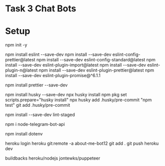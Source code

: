 # Task 3 Chat Bots

# Setup

npm init -y

npm install eslint --save-dev
npm install --save-dev eslint-config-prettier@latest
npm install --save-dev eslint-config-standard@latest
npm install --save-dev eslint-plugin-import@latest
npm install --save-dev eslint-plugin-n@latest
npm install --save-dev eslint-plugin-prettier@latest
npm install --save-dev eslint-plugin-promise@^6.1.1

npm install prettier --save-dev

npm install husky --save-dev
npx husky install
npm pkg set scripts.prepare="husky install"
npx husky add .husky/pre-commit "npm test"
git add .husky/pre-commit

npm install --save-dev lint-staged

npm i node-telegram-bot-api

npm install dotenv

heroku login
heroku git:remote -a about-me-bot12
git add .
git push heroku dev

buildbacks
heroku/nodejs
jontewks/puppeteer

